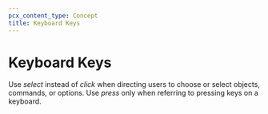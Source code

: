 ```yaml
---
pcx_content_type: Concept
title: Keyboard Keys
---
```


# Keyboard Keys

Use *select* instead of *click* when directing users to choose or select objects, commands, or options. Use *press* only when referring to pressing keys on a keyboard.
